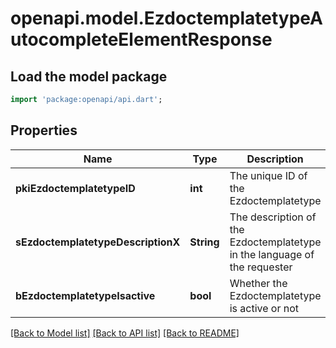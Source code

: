# openapi.model.EzdoctemplatetypeAutocompleteElementResponse

## Load the model package
```dart
import 'package:openapi/api.dart';
```

## Properties
Name | Type | Description | Notes
------------ | ------------- | ------------- | -------------
**pkiEzdoctemplatetypeID** | **int** | The unique ID of the Ezdoctemplatetype | 
**sEzdoctemplatetypeDescriptionX** | **String** | The description of the Ezdoctemplatetype in the language of the requester | 
**bEzdoctemplatetypeIsactive** | **bool** | Whether the Ezdoctemplatetype is active or not | 

[[Back to Model list]](../README.md#documentation-for-models) [[Back to API list]](../README.md#documentation-for-api-endpoints) [[Back to README]](../README.md)


